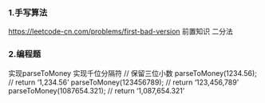 ### 1.手写算法

https://leetcode-cn.com/problems/first-bad-version
前置知识
二分法





### 2.编程题

实现parseToMoney
实现千位分隔符
// 保留三位小数
parseToMoney(1234.56); // return ‘1,234.56’
parseToMoney(123456789); // return ‘123,456,789’
parseToMoney(1087654.321); // return ‘1,087,654.321’





